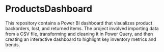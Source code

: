 # ProductsDashboard
This repository contains a Power BI dashboard that visualizes product backorders, lost, and returned items. The project involved importing data from a CSV file, transforming and cleaning it in Power Query, and then creating an interactive dashboard to highlight key inventory metrics and trends.
